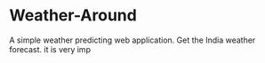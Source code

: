 # Weather-Around
A simple weather predicting web application.
Get the India weather forecast. 
it is very imp
